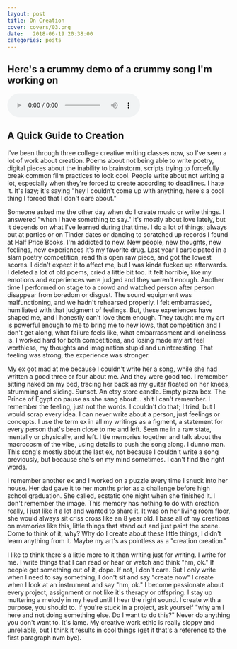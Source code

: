 ```yaml
---
layout: post
title: On Creation
cover: covers/03.png
date:   2018-06-19 20:38:00
categories: posts
---
```


## Here's a crummy demo of a crummy song I'm working on
<audio controls>
  <source src="{{ site.baseurl }}/audio/instaDemo.mp3" type="audio/mpeg">
Your browser does not support the audio element.
</audio>
<br>

## A Quick Guide to Creation

I've been through three college creative writing classes now, so I've seen a lot of work about creation. Poems about not being able to write poetry, digital pieces about the inability to brainstorm, scripts trying to forcefully break common film practices to look cool. People write about not writing a lot, especially when they're forced to create according to deadlines. I hate it. It's lazy; it's saying "hey I couldn't come up with anything, here's a cool thing I forced that I don't care about."

Someone asked me the other day when do I create music or write things. I answered "when I have something to say." It's mostly about love lately, but it depends on what I've learned during that time. I do a lot of things; always out at parties or on Tinder dates or dancing to scratched up records I found at Half Price Books. I'm addicted to new. New people, new thoughts, new feelings, new experiences it's my favorite drug. Last year I participated in a slam poetry competition, read this open raw piece, and got the lowest scores. I didn't expect it to affect me, but I was kinda fucked up afterwards. I deleted a lot of old poems, cried a little bit too. It felt horrible, like my emotions and experiences were judged and they weren't enough. Another time I performed on stage to a crowd and watched person after person disappear from boredom or disgust. The sound equipment was malfunctioning, and we hadn't rehearsed properly. I felt embarrassed, humiliated with that judgment of feelings. But, these experiences have shaped me, and I honestly can't love them enough. They taught me my art is powerful enough to me to bring me to new lows, that competition and I don't get along, what failure feels like, what embarrassment and loneliness is. I worked hard for both competitions, and losing made my art feel worthless, my thoughts and imagination stupid and uninteresting. That feeling was strong, the experience was stronger.

My ex got mad at me because I couldn't write her a song, while she had written a good three or four about me. And they were good too. I remember sitting naked on my bed, tracing her back as my guitar floated on her knees, strumming and sliding. Sunset. An etsy store candle. Empty pizza box. The Prince of Egypt on pause as she sang about… shit I can't remember. I remember the feeling, just not the words. I couldn't do that; I tried, but I would scrap every idea. I can never write about a person, just feelings or concepts. I use the term ex in all my writings as a figment, a statement for every person that's been close to me and left. Seen me in a raw state, mentally or physically, and left. I tie memories together and talk about the macrocosm of the vibe, using details to push the song along. I dunno man. This song's mostly about the last ex, not because I couldn't write a song previously, but because she's on my mind sometimes. I can't find the right words.

I remember another ex and I worked on a puzzle every time I snuck into her house. Her dad gave it to her months prior as a challenge before high school graduation. She called, ecstatic one night when she finished it. I don't remember the image. This memory has nothing to do with creation really, I just like it a lot and wanted to share it. It was on her living room floor, she would always sit criss cross like an 8 year old. I base all of my creations on memories like this, little things that stand out and just paint the scene. Come to think of it, why? Why do I create about these little things, I didn't learn anything from it. Maybe my art's as pointless as a "creation creation."

I like to think there's a little more to it than writing just for writing. I write for me. I write things that I can read or hear or watch and think "hm, ok." If people get something out of it, dope. If not, I don't care. But I only write when I need to say something, I don't sit and say "create now" I create when I look at an instrument and say "hm, ok." I become passionate about every project, assignment or not like it's therapy or offspring. I stay up muttering a melody in my head until I hear the right sound. I create with a purpose, you should to. If you're stuck in a project, ask yourself "why am I here and not doing something else. Do I want to do this?" Never do anything you don't want to. It's lame. My creative work ethic is really sloppy and unreliable, but I think it results in cool things (get it that's a reference to the first paragraph nvm bye).
